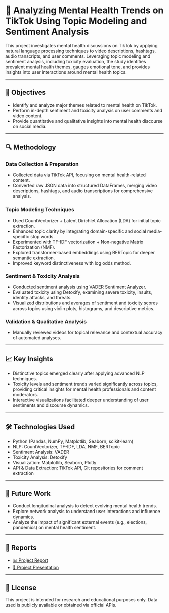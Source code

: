 # 📱 Analyzing Mental Health Trends on TikTok Using Topic Modeling and Sentiment Analysis

This project investigates mental health discussions on TikTok by applying natural language processing techniques to video descriptions, hashtags, audio transcripts, and user comments. Leveraging topic modeling and sentiment analysis, including toxicity evaluation, the study identifies prevalent mental health themes, gauges emotional tone, and provides insights into user interactions around mental health topics.

---

## 🎯 Objectives

- Identify and analyze major themes related to mental health on TikTok.
- Perform in-depth sentiment and toxicity analysis on user comments and video content.
- Provide quantitative and qualitative insights into mental health discourse on social media.

---

## 🔍 Methodology

### Data Collection & Preparation
- Collected data via TikTok API, focusing on mental health-related content.
- Converted raw JSON data into structured DataFrames, merging video descriptions, hashtags, and audio transcriptions for comprehensive analysis.

### Topic Modeling Techniques
- Used CountVectorizer + Latent Dirichlet Allocation (LDA) for initial topic extraction.
- Enhanced topic clarity by integrating domain-specific and social media-specific stop words.
- Experimented with TF-IDF vectorization + Non-negative Matrix Factorization (NMF).
- Explored transformer-based embeddings using BERTopic for deeper semantic extraction.
- Improved keyword distinctiveness with log odds method.

### Sentiment & Toxicity Analysis
- Conducted sentiment analysis using VADER Sentiment Analyzer.
- Evaluated toxicity using Detoxify, examining severe toxicity, insults, identity attacks, and threats.
- Visualized distributions and averages of sentiment and toxicity scores across topics using violin plots, histograms, and descriptive metrics.

### Validation & Qualitative Analysis
- Manually reviewed videos for topical relevance and contextual accuracy of automated analyses.

---

## 📈 Key Insights
- Distinctive topics emerged clearly after applying advanced NLP techniques.
- Toxicity levels and sentiment trends varied significantly across topics, providing critical insights for mental health professionals and content moderators.
- Interactive visualizations facilitated deeper understanding of user sentiments and discourse dynamics.

---

## 🛠️ Technologies Used
- Python (Pandas, NumPy, Matplotlib, Seaborn, scikit-learn)
- NLP: CountVectorizer, TF-IDF, LDA, NMF, BERTopic
- Sentiment Analysis: VADER
- Toxicity Analysis: Detoxify
- Visualization: Matplotlib, Seaborn, Plotly
- API & Data Extraction: TikTok API, Git repositories for comment extraction

---

## 🚀 Future Work
- Conduct longitudinal analysis to detect evolving mental health trends.
- Explore network analysis to understand user interactions and influence dynamics.
- Analyze the impact of significant external events (e.g., elections, pandemics) on mental health sentiment.

---

## 📄 Reports
- [📊 Project Report](Independent%20study.pdf)
- [📑 Project Presentation](Independent%20study.pptx)

---

## 📃 License
This project is intended for research and educational purposes only. Data used is publicly available or obtained via official APIs.
